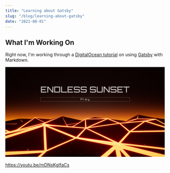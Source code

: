 ```yaml
---
title: "Learning about Gatsby"
slug: "/blog/learning-about-gatsby"
date: "2021-08-01"
---
```


## What I'm Working On

Right now, I'm working through a [DigitalOcean tutorial](https://www.digitalocean.com/community/tutorials) on using [Gatsby](https://www.gatsbyjs.com/) with Markdown.

![Endless Sunset Title Screen](./img/es-title.png)

https://youtu.be/mDNsKgIfaCs
